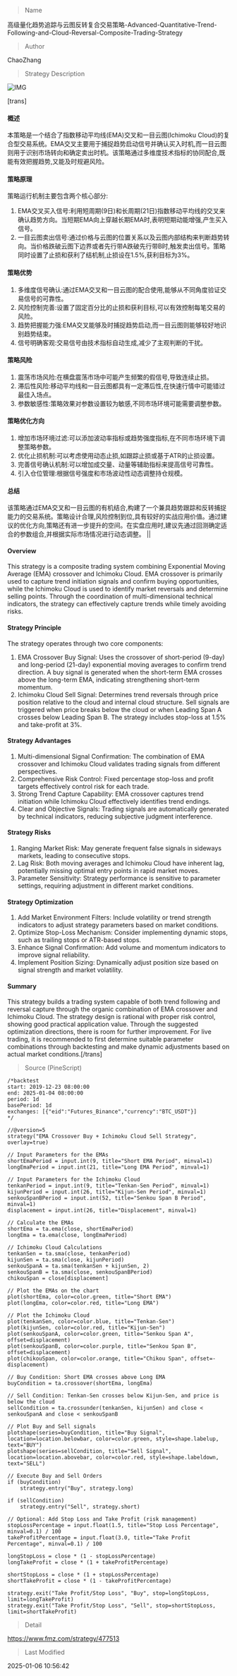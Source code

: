 
> Name

高级量化趋势追踪与云图反转复合交易策略-Advanced-Quantitative-Trend-Following-and-Cloud-Reversal-Composite-Trading-Strategy

> Author

ChaoZhang

> Strategy Description

![IMG](https://www.fmz.com/upload/asset/1cad8e256cb5ae7d6ca.png)

[trans]
#### 概述
本策略是一个结合了指数移动平均线(EMA)交叉和一目云图(Ichimoku Cloud)的复合型交易系统。EMA交叉主要用于捕捉趋势启动信号并确认买入时机,而一目云图则用于识别市场转向和确定卖出时机。该策略通过多维度技术指标的协同配合,既能有效把握趋势,又能及时规避风险。

#### 策略原理
策略运行机制主要包含两个核心部分:
1. EMA交叉买入信号:利用短周期(9日)和长周期(21日)指数移动平均线的交叉来确认趋势方向。当短期EMA向上穿越长期EMA时,表明短期动能增强,产生买入信号。
2. 一目云图卖出信号:通过价格与云图的位置关系以及云图内部结构来判断趋势转向。当价格跌破云图下边界或者先行带A跌破先行带B时,触发卖出信号。策略同时设置了止损和获利了结机制,止损设在1.5%,获利目标为3%。

#### 策略优势
1. 多维度信号确认:通过EMA交叉和一目云图的配合使用,能够从不同角度验证交易信号的可靠性。
2. 风险控制完善:设置了固定百分比的止损和获利目标,可以有效控制每笔交易的风险。
3. 趋势把握能力强:EMA交叉能够及时捕捉趋势启动,而一目云图则能够较好地识别趋势结束。
4. 信号明确客观:交易信号由技术指标自动生成,减少了主观判断的干扰。

#### 策略风险
1. 震荡市场风险:在横盘震荡市场中可能产生频繁的假信号,导致连续止损。
2. 滞后性风险:移动平均线和一目云图都具有一定滞后性,在快速行情中可能错过最佳入场点。
3. 参数敏感性:策略效果对参数设置较为敏感,不同市场环境可能需要调整参数。

#### 策略优化方向
1. 增加市场环境过滤:可以添加波动率指标或趋势强度指标,在不同市场环境下调整策略参数。
2. 优化止损机制:可以考虑使用动态止损,如跟踪止损或基于ATR的止损设置。
3. 完善信号确认机制:可以增加成交量、动量等辅助指标来提高信号可靠性。
4. 引入仓位管理:根据信号强度和市场波动性动态调整持仓规模。

#### 总结
该策略通过EMA交叉和一目云图的有机结合,构建了一个兼具趋势跟踪和反转捕捉能力的交易系统。策略设计合理,风险控制到位,具有较好的实战应用价值。通过建议的优化方向,策略还有进一步提升的空间。在实盘应用时,建议先通过回测确定适合的参数组合,并根据实际市场情况进行动态调整。
||
#### Overview
This strategy is a composite trading system combining Exponential Moving Average (EMA) crossover and Ichimoku Cloud. EMA crossover is primarily used to capture trend initiation signals and confirm buying opportunities, while the Ichimoku Cloud is used to identify market reversals and determine selling points. Through the coordination of multi-dimensional technical indicators, the strategy can effectively capture trends while timely avoiding risks.

#### Strategy Principle
The strategy operates through two core components:
1. EMA Crossover Buy Signal: Uses the crossover of short-period (9-day) and long-period (21-day) exponential moving averages to confirm trend direction. A buy signal is generated when the short-term EMA crosses above the long-term EMA, indicating strengthening short-term momentum.
2. Ichimoku Cloud Sell Signal: Determines trend reversals through price position relative to the cloud and internal cloud structure. Sell signals are triggered when price breaks below the cloud or when Leading Span A crosses below Leading Span B. The strategy includes stop-loss at 1.5% and take-profit at 3%.

#### Strategy Advantages
1. Multi-dimensional Signal Confirmation: The combination of EMA crossover and Ichimoku Cloud validates trading signals from different perspectives.
2. Comprehensive Risk Control: Fixed percentage stop-loss and profit targets effectively control risk for each trade.
3. Strong Trend Capture Capability: EMA crossover captures trend initiation while Ichimoku Cloud effectively identifies trend endings.
4. Clear and Objective Signals: Trading signals are automatically generated by technical indicators, reducing subjective judgment interference.

#### Strategy Risks
1. Ranging Market Risk: May generate frequent false signals in sideways markets, leading to consecutive stops.
2. Lag Risk: Both moving averages and Ichimoku Cloud have inherent lag, potentially missing optimal entry points in rapid market moves.
3. Parameter Sensitivity: Strategy performance is sensitive to parameter settings, requiring adjustment in different market conditions.

#### Strategy Optimization
1. Add Market Environment Filters: Include volatility or trend strength indicators to adjust strategy parameters based on market conditions.
2. Optimize Stop-Loss Mechanism: Consider implementing dynamic stops, such as trailing stops or ATR-based stops.
3. Enhance Signal Confirmation: Add volume and momentum indicators to improve signal reliability.
4. Implement Position Sizing: Dynamically adjust position size based on signal strength and market volatility.

#### Summary
This strategy builds a trading system capable of both trend following and reversal capture through the organic combination of EMA crossover and Ichimoku Cloud. The strategy design is rational with proper risk control, showing good practical application value. Through the suggested optimization directions, there is room for further improvement. For live trading, it is recommended to first determine suitable parameter combinations through backtesting and make dynamic adjustments based on actual market conditions.[/trans]



> Source (PineScript)

``` pinescript
/*backtest
start: 2019-12-23 08:00:00
end: 2025-01-04 08:00:00
period: 1d
basePeriod: 1d
exchanges: [{"eid":"Futures_Binance","currency":"BTC_USDT"}]
*/

//@version=5
strategy("EMA Crossover Buy + Ichimoku Cloud Sell Strategy", overlay=true)

// Input Parameters for the EMAs
shortEmaPeriod = input.int(9, title="Short EMA Period", minval=1)
longEmaPeriod = input.int(21, title="Long EMA Period", minval=1)

// Input Parameters for the Ichimoku Cloud
tenkanPeriod = input.int(9, title="Tenkan-Sen Period", minval=1)
kijunPeriod = input.int(26, title="Kijun-Sen Period", minval=1)
senkouSpanBPeriod = input.int(52, title="Senkou Span B Period", minval=1)
displacement = input.int(26, title="Displacement", minval=1)

// Calculate the EMAs
shortEma = ta.ema(close, shortEmaPeriod)
longEma = ta.ema(close, longEmaPeriod)

// Ichimoku Cloud Calculations
tenkanSen = ta.sma(close, tenkanPeriod)
kijunSen = ta.sma(close, kijunPeriod)
senkouSpanA = ta.sma(tenkanSen + kijunSen, 2)
senkouSpanB = ta.sma(close, senkouSpanBPeriod)
chikouSpan = close[displacement]

// Plot the EMAs on the chart
plot(shortEma, color=color.green, title="Short EMA")
plot(longEma, color=color.red, title="Long EMA")

// Plot the Ichimoku Cloud
plot(tenkanSen, color=color.blue, title="Tenkan-Sen")
plot(kijunSen, color=color.red, title="Kijun-Sen")
plot(senkouSpanA, color=color.green, title="Senkou Span A", offset=displacement)
plot(senkouSpanB, color=color.purple, title="Senkou Span B", offset=displacement)
plot(chikouSpan, color=color.orange, title="Chikou Span", offset=-displacement)

// Buy Condition: Short EMA crosses above Long EMA
buyCondition = ta.crossover(shortEma, longEma)

// Sell Condition: Tenkan-Sen crosses below Kijun-Sen, and price is below the cloud
sellCondition = ta.crossunder(tenkanSen, kijunSen) and close < senkouSpanA and close < senkouSpanB

// Plot Buy and Sell signals
plotshape(series=buyCondition, title="Buy Signal", location=location.belowbar, color=color.green, style=shape.labelup, text="BUY")
plotshape(series=sellCondition, title="Sell Signal", location=location.abovebar, color=color.red, style=shape.labeldown, text="SELL")

// Execute Buy and Sell Orders
if (buyCondition)
    strategy.entry("Buy", strategy.long)

if (sellCondition)
    strategy.entry("Sell", strategy.short)

// Optional: Add Stop Loss and Take Profit (risk management)
stopLossPercentage = input.float(1.5, title="Stop Loss Percentage", minval=0.1) / 100
takeProfitPercentage = input.float(3.0, title="Take Profit Percentage", minval=0.1) / 100

longStopLoss = close * (1 - stopLossPercentage)
longTakeProfit = close * (1 + takeProfitPercentage)

shortStopLoss = close * (1 + stopLossPercentage)
shortTakeProfit = close * (1 - takeProfitPercentage)

strategy.exit("Take Profit/Stop Loss", "Buy", stop=longStopLoss, limit=longTakeProfit)
strategy.exit("Take Profit/Stop Loss", "Sell", stop=shortStopLoss, limit=shortTakeProfit)

```

> Detail

https://www.fmz.com/strategy/477513

> Last Modified

2025-01-06 10:56:42
